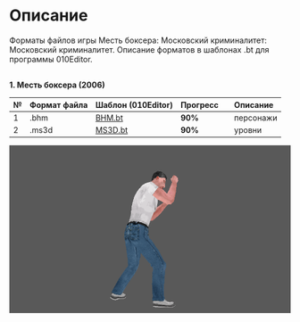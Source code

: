 # Описание

Форматы файлов игры Месть боксера: Московский криминалитет: Московский криминалитет. Описание форматов в шаблонах .bt для программы 010Editor.

## 

**1. Месть боксера (2006)**

| № | Формат файла       | Шаблон (010Editor)     | Прогресс     |  | Описание |
| :--- | :--------- | :----------- | :---------- | :---------- | :---------- |
| 1 | .bhm        | [BHM.bt](https://github.com/AlexKimov/afs-file-formats/blob/main/formats/templates/010editor/BHM.bt)        | **90%**      |          |  персонажи |
| 2 | .ms3d        | [MS3D.bt](https://github.com/AlexKimov/afs-file-formats/blob/main/formats/templates/010editor/MS3D.bt)        | **90%**      |            | уровни |

![Boxer Wins](boxer.gif)
